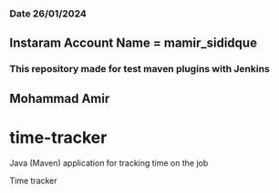 ### Date 26/01/2024

## Instaram Account Name = mamir_sididque

### This repository made for test maven plugins with Jenkins

## Mohammad Amir

# time-tracker
Java (Maven) application for tracking time on the job

Time tracker